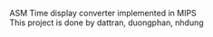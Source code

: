 ASM
Time display converter implemented in MIPS \
This project is done by dattran, duongphan, nhdung
